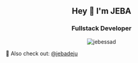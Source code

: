 <h2 align="center">Hey 👋 I'm JEBA</h1>
<h3 align="center">Fullstack Developer</h3>

<p align="center">
  <img src="https://komarev.com/ghpvc/?username=jebessad&label=Profile%20views&color=0e75b6&style=flat" alt="jebessad" />
</p>

👥 Also check out: [@jebadeju](https://github.com/jebadeju)
